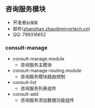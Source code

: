 ## 咨询服务模块

- 开发者`赵展展`
- 邮件(zhanzhan.zhao@mirrortech.cn)
- QQ: 799316652

### consult-manage

- consult-manage.module
  - 咨询服务主模块
- consult-manage-routing.module
  - 咨询服务模块路由控制
- consult-list
  - 咨询服务列表组件
- consult-add
  - 咨询服务添加数据功能组件
